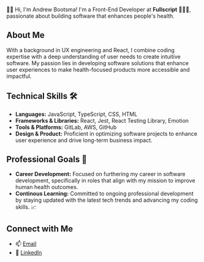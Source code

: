 👋🏻 Hi, I'm Andrew Bootsma! I'm a Front-End Developer at **Fullscript** 🧑🏼‍💻, passionate about building software that enhances people's health.

## About Me

With a background in UX engineering and React, I combine coding expertise with a deep understanding of user needs to create intuitive software. My passion lies in developing software solutions that enhance user experiences to make health-focused products more accessible and impactful.

## Technical Skills 🛠️

- **Languages:** JavaScript, TypeScript, CSS, HTML
- **Frameworks & Libraries:** React, Jest, React Testing Library, Emotion
- **Tools & Platforms:** GitLab, AWS, GitHub
- **Design & Product:** Proficient in optimizing software projects to enhance user experience and drive long-term business impact.

## Professional Goals 🚀

- **Career Development:** Focused on furthering my career in software development, specifically in roles that align with my mission to improve human health outcomes.
- **Continous Learning:** Committed to ongoing professional development by staying updated with the latest tech trends and advancing my coding skills. 📈

## Connect with Me

- 📫 [Email](mailto:andrew_boots@proton.me)
- 🔗 [LinkedIn](https://www.linkedin.com/in/andrew-bootsma/)
